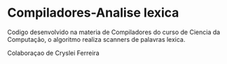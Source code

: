 # Compiladores-Analise lexica
Codigo desenvolvido na materia de Compiladores do curso de Ciencia da Computação, o algoritmo realiza scanners de palavras lexica.

Colaboraçao de Cryslei Ferreira

